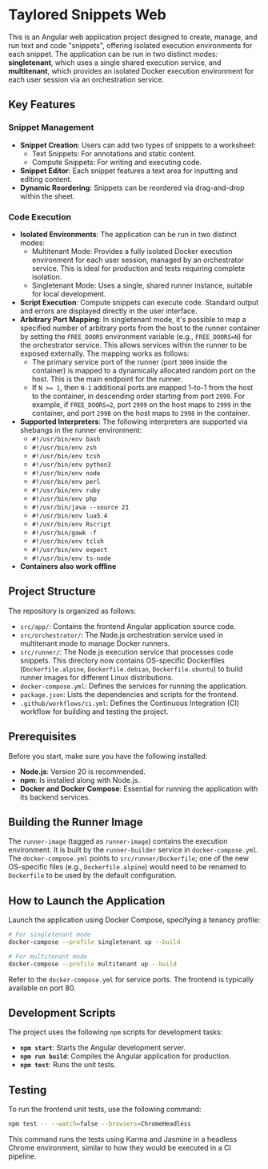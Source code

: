# Taylored Snippets Web

This is an Angular web application project designed to create, manage, and run text and code "snippets", offering isolated execution environments for each snippet. The application can be run in two distinct modes: **singletenant**, which uses a single shared execution service, and **multitenant**, which provides an isolated Docker execution environment for each user session via an orchestration service.

## Key Features

### Snippet Management
- **Snippet Creation**: Users can add two types of snippets to a worksheet:
    - Text Snippets: For annotations and static content.
    - Compute Snippets: For writing and executing code.
- **Snippet Editor**: Each snippet features a text area for inputting and editing content.
- **Dynamic Reordering**: Snippets can be reordered via drag-and-drop within the sheet.

### Code Execution
- **Isolated Environments**: The application can be run in two distinct modes:
    - Multitenant Mode: Provides a fully isolated Docker execution environment for each user session, managed by an orchestrator service. This is ideal for production and tests requiring complete isolation.
    - Singletenant Mode: Uses a single, shared runner instance, suitable for local development.
- **Script Execution**: Compute snippets can execute code. Standard output and errors are displayed directly in the user interface.
- **Arbitrary Port Mapping**: In singletenant mode, it's possible to map a specified number of arbitrary ports from the host to the runner container by setting the `FREE_DOORS` environment variable (e.g., `FREE_DOORS=N`) for the orchestrator service. This allows services within the runner to be exposed externally. The mapping works as follows:
    - The primary service port of the runner (port `3000` inside the container) is mapped to a dynamically allocated random port on the host. This is the main endpoint for the runner.
    - If `N >= 1`, then `N-1` additional ports are mapped 1-to-1 from the host to the container, in descending order starting from port `2999`. For example, if `FREE_DOORS=2`, port `2999` on the host maps to `2999` in the container, and port `2998` on the host maps to `2998` in the container.
- **Supported Interpreters**: The following interpreters are supported via shebangs in the runner environment:
    * `#!/usr/bin/env bash`
    * `#!/usr/bin/env zsh`
    * `#!/usr/bin/env tcsh`
    * `#!/usr/bin/env python3`
    * `#!/usr/bin/env node`
    * `#!/usr/bin/env perl`
    * `#!/usr/bin/env ruby`
    * `#!/usr/bin/env php`
    * `#!/usr/bin/java --source 21`
    * `#!/usr/bin/env lua5.4`
    * `#!/usr/bin/env Rscript`
    * `#!/usr/bin/gawk -f`
    * `#!/usr/bin/env tclsh`
    * `#!/usr/bin/env expect`
    * `#!/usr/bin/env ts-node`
- **Containers also work offline**

## Project Structure

The repository is organized as follows:

* `src/app/`: Contains the frontend Angular application source code.
* `src/orchestrator/`: The Node.js orchestration service used in multitenant mode to manage Docker runners.
* `src/runner/`: The Node.js execution service that processes code snippets. This directory now contains OS-specific Dockerfiles (`Dockerfile.alpine`, `Dockerfile.debian`, `Dockerfile.ubuntu`) to build runner images for different Linux distributions.
* `docker-compose.yml`: Defines the services for running the application.
* `package.json`: Lists the dependencies and scripts for the frontend.
* `.github/workflows/ci.yml`: Defines the Continuous Integration (CI) workflow for building and testing the project.

## Prerequisites

Before you start, make sure you have the following installed:

* **Node.js**: Version 20 is recommended.
* **npm**: Is installed along with Node.js.
* **Docker and Docker Compose**: Essential for running the application with its backend services.

## Building the Runner Image

The `runner-image` (tagged as `runner-image`) contains the execution environment. It is built by the `runner-builder` service in `docker-compose.yml`. The `docker-compose.yml` points to `src/runner/Dockerfile`; one of the new OS-specific files (e.g., `Dockerfile.alpine`) would need to be renamed to `Dockerfile` to be used by the default configuration.

## How to Launch the Application

Launch the application using Docker Compose, specifying a tenancy profile:
```bash
# For singletenant mode
docker-compose --profile singletenant up --build

# For multitenant mode
docker-compose --profile multitenant up --build
```
Refer to the `docker-compose.yml` for service ports. The frontend is typically available on port 80.

## Development Scripts

The project uses the following `npm` scripts for development tasks:

* **`npm start`**: Starts the Angular development server.
* **`npm run build`**: Compiles the Angular application for production.
* **`npm test`**: Runs the unit tests.

## Testing

To run the frontend unit tests, use the following command:

```bash
npm test -- --watch=false --browsers=ChromeHeadless
```

This command runs the tests using Karma and Jasmine in a headless Chrome environment, similar to how they would be executed in a CI pipeline.
